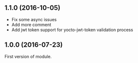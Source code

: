 ## 1.1.0 (2016-10-05)

- Fix some async issues
- Add more comment
- Add jwt token support for yocto-jwt-token validation process

## 1.0.0 (2016-07-23)

First version of module.
